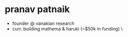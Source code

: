 # pranav patnaik
* founder @ vanakian research
* curr. building mathema & haruki (~$50k in funding)
\
